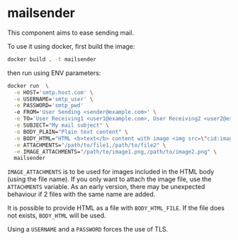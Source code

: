 # mailsender

This component aims to ease sending mail.  

To use it using docker, first build the image:
```bash
docker build . -t mailsender
```  
then run using ENV parameters:
```bash
docker run  \
  -e HOST='smtp.host.com' \
  -e USERNAME='smtp_user' \
  -e PASSWORD='smtp_pwd'
  -e FROM='User Sending <sender@example.com>' \
  -e TO='User Receiving1 <user1@example.com>, User Receiving2 <user2@example.com>' \
  -e SUBJECT="My mail subject" \
  -e BODY_PLAIN="Plain text content" \
  -e BODY_HTML="HTML <b>text</b> content with image <img src=\"cid:image2.png\">" \
  -e ATTACHMENTS="/path/to/file1,/path/to/file2" \
  -e IMAGE_ATTACHMENTS="/path/to/image1.png,/path/to/image2.png" \
  mailsender
```

`IMAGE_ATTACHMENTS` is to be used for images included in the HTML body (using the file name). If you only want to attach the image file, use the `ATTACHMENTS` variable. 
As an early version, there may be unexpected behaviour if 2 files with the same name are added.

It is possible to provide HTML as a file with `BODY_HTML_FILE`. If the file does not exists, `BODY_HTML` will be used.

Using a `USERNAME` and a `PASSWORD` forces the use of TLS. 